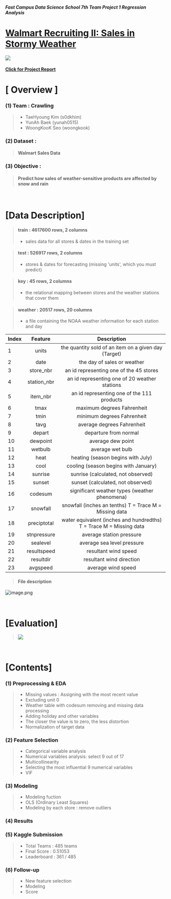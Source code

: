 ##### Fast Campus Data Science School 7th Team Project 1 Regression Analysis
# [Walmart Recruiting II: Sales in Stormy Weather](https://www.kaggle.com/c/walmart-recruiting-sales-in-stormy-weather)


![](https://github.com/yunah0515/dss7_Crawling_walmart/blob/master/image/kaggle%20main%20image.png?raw=true)

#### [Click for Project Report](https://github.com/yunah0515/dss7_Crawling_walmart/blob/master/main_presentation/1%ED%8C%80(Crawling)_B_%EB%B0%9C%ED%91%9C%EC%9E%90%EB%A3%8C.ipynb)

# [ Overview ]

### (1) Team : Crawling
> - TaeHyoung Kim (s0dkhim)
> - YunAh Baek (yunah0515)
> - WoongKooK Seo (woongkook)

### (2) Dataset : 
> #### Walmart Sales Data 

### (3) Objective : 
> #### Predict how sales of weather-sensitive products are affected by snow and rain

<br>

# [Data Description]

> #### train : 4617600 rows, 2 columns
> - sales data for all stores & dates in the training set

> #### test : 526917 rows, 2 columns
> - stores & dates for forecasting (missing 'units', which you must predict) 

> #### key : 45 rows, 2 columns
> - the relational mapping between stores and the weather stations that cover them

> #### weather : 20517 rows, 20 columns
> - a file containing the NOAA weather information for each station and day


| Index | Feature     | Description                                                         |
|-------|:-------------:|:---------------------------------------------------------------------:|
| 1     | units       | the quantity sold of an item on a given day (Target)                |
| 2     | date        | the day of sales or weather                                         |
| 3     | store_nbr   | an id representing one of the 45 stores                             |
| 4     | station_nbr | an id representing one of 20 weather stations                       |
| 5     | item_nbr    | an id representing one of the 111 products                          |
| 6     | tmax        | maximum degrees Fahrenheit                                          |
| 7     | tmin        | minimum degrees Fahrenheit                                          |
| 8     | tavg        | average degrees Fahrenheit                                          |
| 9     | depart      | departure from normal                                               |
| 10    | dewpoint    | average dew point                                                   |
| 11    | wetbulb     | average wet bulb                                                    |
| 12    | heat        | heating (season begins with July)                                   |
| 13    | cool        | cooling (season begins with January)                                |
| 14    | sunrise     | sunrise (calculated, not observed)                                  |
| 15    | sunset      | sunset (calculated, not observed)                                   |
| 16    | codesum     | significant weather types (weather phenomena)                       |
| 17    | snowfall    | snowfall (inches an tenths) T = Trace M = Missing data              |
| 18    | preciptotal | water equivalent (inches and hundredths) T = Trace M = Missing data |
| 19    | stnpressure | average station pressure                                            |
| 20    | sealevel    | average sea level pressure                                          |
| 21    | resultspeed | resultant wind speed                                                |
| 22    | resultdir   | resultant wind direction                                            |
| 23    | avgspeed    | average wind speed                                                  |

> #### File description

![image.png](https://github.com/yunah0515/dss7_Crawling_walmart/blob/master/image/file%20description.png?raw=true)

<br>


# [Evaluation]
> ![](https://github.com/yunah0515/dss7_Crawling_walmart/blob/master/image/evaluation.png?raw=true)

<br>

# [Contents]

### (1) Preprocessing & EDA
> - Missing values : Assigning with the most recent value
> - Excluding unit 0 
> - Weather table with codesum removing and missing data processing
> - Adding holiday and other variables
> - The closer the value is to zero, the less distortion
> - Normalization of target data

### (2) Feature Selection
> - Categorical variable analysis
> - Numerical variables analysis: select 9 out of 17
> - Multicollinearity
> - Selecting the most influential 9 numerical variables
> - VIF

### (3) Modeling
> - Modeling fuction
> - OLS (Ordinary Least Squares)
> - Modeling by each store : remove outliers

### (4) Results

### (5) Kaggle Submission
> - Total Teams : 485 teams 
> - Final Score : 0.51053
> - Leaderboard : 361 / 485 

### (6) Follow-up
> - New feature selection
> - Modeling
> - Score
